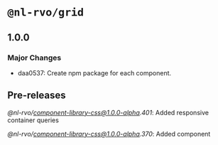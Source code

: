 # `@nl-rvo/grid`

## 1.0.0

### Major Changes

- daa0537: Create npm package for each component.

## Pre-releases

_@nl-rvo/component-library-css@1.0.0-alpha.401_:
Added responsive container queries

_@nl-rvo/component-library-css@1.0.0-alpha.370_:
Added component
